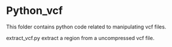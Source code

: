 # Python_vcf
This folder contains python code related to manipulating vcf files.

extract_vcf.py
extract a region from a uncompressed vcf file.
